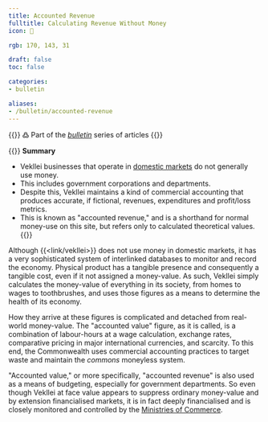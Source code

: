 ```yaml
---
title: Accounted Revenue
fulltitle: Calculating Revenue Without Money
icon: 💸

rgb: 170, 143, 31

draft: false
toc: false

categories:
- bulletin

aliases:
- /bulletin/accounted-revenue
---
```

{{<hint>}}
߷ Part of the *[bulletin](/bulletin/)* series of articles
{{</hint>}}

{{<hint panel>}}
**Summary**

* Vekllei businesses that operate in [domestic markets](/factbook/society/state/finance/#domestic-markets) do not generally use money.
* This includes government corporations and departments.
* Despite this, Vekllei maintains a kind of commercial accounting that produces accurate, if fictional, revenues, expenditures and profit/loss metrics.
* This is known as "accounted revenue," and is a shorthand for normal money-use on this site, but refers only to calculated theoretical values.
{{</hint>}}

Although {{<link/vekllei>}} does not use money in domestic markets, it has a very sophisticated system of interlinked databases to monitor and record the economy. Physical product has a tangible presence and consequently a tangible cost, even if it not assigned a money-value. As such, Vekllei simply calculates the money-value of everything in its society, from homes to wages to toothbrushes, and uses those figures as a means to determine the health of its economy.

How they arrive at these figures is complicated and detached from real-world money-value. The "accounted value" figure, as it is called, is a combination of labour-hours at a wage calculation, exchange rates, comparative pricing in major international currencies, and scarcity. To this end, the Commonwealth uses commercial accounting practices to target waste and maintain the *commons* moneyless system.

"Accounted value," or more specifically, "accounted revenue" is also used as a means of budgeting, especially for government departments. So even though Vekllei at face value appears to suppress ordinary money-value and by extension financialised markets, it is in fact deeply financialised and is closely monitored and controlled by the [Ministries of Commerce](/cosmosol/).